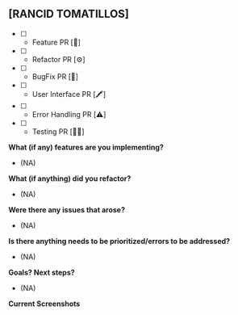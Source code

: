 ## [RANCID TOMATILLOS]

- [ ] - Feature PR [🧩]
- [ ] - Refactor PR [⚙️]
- [ ] - BugFix PR [🐞]
- [ ] - User Interface PR [🖍]
- [ ] - Error Handling PR [⚠️]
- [ ] - Testing PR [🧑‍💻]

**What (if any) features are you implementing?**

 - (NA)

**What (if anything) did you refactor?**

 - (NA)

**Were there any issues that arose?**

 - (NA)

**Is there anything needs to be prioritized/errors to be addressed?**

 - (NA)

**Goals? Next steps?**

 - (NA)

**Current Screenshots**

